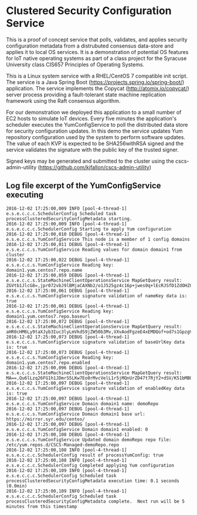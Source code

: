 # Clustered Security Configuration Service

This is a proof of concept service that polls, validates, and applies security configuration metadata from a distrubuted consensus data-store and applies it to local OS services.  It is a demonstration of potential OS features for IoT native operating systems as part of a class project for the Syracuse University class CIS657 Principles of Operating Systems.

This is a Linux system service with a RHEL/CentOS 7 compatible init script.  The service is a Java Spring Boot (https://projects.spring.io/spring-boot/) application.  The service implements the Copycat (http://atomix.io/copycat/) server process providing a fault-tolerant state machine replication framework using the Raft consensus algorithm.

For our demonstration we deployed this application to a small number of EC2 hosts to simulate IoT devices.  Every five minutes the application's scheduler executes the YumConfigService to poll the distributed data store for security configuration updates.  In this demo the service updates Yum repository configuration used by the system to perform software updates.  The value of each KVP is expected to be SHA256withRSA signed and the service validates the signature with the public key of the trusted signer.

Signed keys may be generated and submitted to the cluster using the cscs-admin-utility (https://github.com/kjfallon/cscs-admin-utility)

Log file excerpt of the YumConfigService executing
---------------------------------------------------
```
2016-12-02 17:25:00,009 INFO [pool-4-thread-1] e.s.e.c.c.c.SchedulerConfig Scheduled task processClusteredSecurityConfigMetadata starting.  
2016-12-02 17:25:00,009 INFO [pool-4-thread-1] e.s.e.c.c.c.SchedulerConfig Starting to apply Yum configuration  
2016-12-02 17:25:00,010 DEBUG [pool-4-thread-1] e.s.e.c.c.s.YumConfigService This node is a member of 1 config domains  
2016-12-02 17:25:00,011 DEBUG [pool-4-thread-1] e.s.e.c.c.s.YumConfigService Reading values for domain domain1 from cluster  
2016-12-02 17:25:00,022 DEBUG [pool-4-thread-1] e.s.e.c.c.s.YumConfigService Reading key: domain1.yum.centos7.repo.name  
2016-12-02 17:25:00,059 DEBUG [pool-4-thread-1] e.s.e.c.c.s.StateMachineClientOperationsService MapGetQuery result: ZGVtb1JlcG8=,jpr072vbJ9lBMjaCAXNb2/o1J525gz4c16p+jwes0q+lEcRJSfD1ZdOHZG0JN9qpW3NB4MJ3kmEisPP9c5yfmxRivZMSXhbOvzDuH0OQSTmq8bsU/jadJyD615kpusigS//9iRD9VCB9dEho7RZiNVlCwChBJhXMaOYlizZOkZI=  
2016-12-02 17:25:00,061 DEBUG [pool-4-thread-1] e.s.e.c.c.s.YumConfigService signature validation of nameKey data is: true  
2016-12-02 17:25:00,061 DEBUG [pool-4-thread-1] e.s.e.c.c.s.YumConfigService Reading key: domain1.yum.centos7.repo.baseurl  
2016-12-02 17:25:00,072 DEBUG [pool-4-thread-1] e.s.e.c.c.s.StateMachineClientOperationsService MapGetQuery result: aHR0cHM6Ly9taXJyb3Iuc3lyLmVkdS9jZW50b3Mv,VXvAodFgzeE4xEMDQof+od7s1GpzgVX+/WJLT65T8fjwe6SXzQmbRD6nNWxFeAspHuDJ1MRE7lZtQlsjzSjFS9im4EJbgA0cNgJTyXSAscYblslqLLztljEh9qIyYSYcm+zJhIrtDZvCY+hm8eri98fN+fgQD8ZkiGUl07GBXEk=  
2016-12-02 17:25:00,073 DEBUG [pool-4-thread-1] e.s.e.c.c.s.YumConfigService signature validation of baseUrlKey data is: true  
2016-12-02 17:25:00,073 DEBUG [pool-4-thread-1] e.s.e.c.c.s.YumConfigService Reading key: domain1.yum.centos7.repo.enabled  
2016-12-02 17:25:00,096 DEBUG [pool-4-thread-1] e.s.e.c.c.s.StateMachineClientOperationsService MapGetQuery result: MA==,Qu6lLzq26FG1h1JDmrS5LKw7Eo0rMvcVelL1r5jMQnUrZD47t7RjY2+dSV/K51bMBOaWkmedxUOZny3EmlGuRCmVsv4rhBLIIxtQOPnF1Tv0f9lRRWgfJHJiwMrwpehu/NSUiM7BTNp0/pu3BPkqwPwnguagJLCOh5uiOmodSD8=  
2016-12-02 17:25:00,097 DEBUG [pool-4-thread-1] e.s.e.c.c.s.YumConfigService signature validation of enabledKey data is: true  
2016-12-02 17:25:00,097 DEBUG [pool-4-thread-1] e.s.e.c.c.s.YumConfigService Domain domain1 name: demoRepo  
2016-12-02 17:25:00,097 DEBUG [pool-4-thread-1] e.s.e.c.c.s.YumConfigService Domain domain1 base url: https://mirror.syr.edu/centos/  
2016-12-02 17:25:00,097 DEBUG [pool-4-thread-1] e.s.e.c.c.s.YumConfigService Domain domain1 enabled: 0  
2016-12-02 17:25:00,108 DEBUG [pool-4-thread-1] e.s.e.c.c.s.YumConfigService Updated domain demoRepo repo file: /etc/yum.repos.d/CSCS-Managed-demoRepo.repo  
2016-12-02 17:25:00,108 INFO [pool-4-thread-1] e.s.e.c.c.c.SchedulerConfig result of processYumConfig: true  
2016-12-02 17:25:00,108 INFO [pool-4-thread-1] e.s.e.c.c.c.SchedulerConfig Completed applying Yum configuration  
2016-12-02 17:25:00,109 INFO [pool-4-thread-1] e.s.e.c.c.c.SchedulerConfig Scheduled task processClusteredSecurityConfigMetadata execution time: 0.1 seconds (0.0min)  
2016-12-02 17:25:00,109 INFO [pool-4-thread-1] e.s.e.c.c.c.SchedulerConfig Scheduled task processClusteredSecurityConfigMetadata complete.  Next run will be 5 minutes from this timestamp
```
